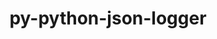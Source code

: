 ---
title: "py-python-json-logger"
layout: cache
categories: [package, develop-2024-11-10]
meta: {"versions": ["2.0.7"], "compilers": ["gcc@=11.1.0", "gcc@=11.4.0", "gcc@=9.4.0", "oneapi@=2024.2.1"], "oss": ["ubuntu20.04", "ubuntu22.04"], "platforms": ["linux"], "targets": ["neoverse_v1", "neoverse_v2", "ppc64le", "x86_64_v3"], "stacks": ["data-vis-sdk", "e4s", "e4s-neoverse-v2", "e4s-neoverse_v1", "e4s-oneapi", "e4s-power", "root"], "num_specs": 9, "num_specs_by_stack": {"root": 9, "e4s-power": 1, "data-vis-sdk": 2, "e4s-neoverse_v1": 1, "e4s-neoverse-v2": 1, "e4s": 2, "e4s-oneapi": 2}}
spec_details: [{"hash": "tfeuvmb6zzc3k7nidsny6kzbnzxxpklx", "compiler": "gcc@=9.4.0", "versions": ["2.0.7"], "os": "ubuntu20.04", "platform": "linux", "target": "ppc64le", "variants": ["build_system=python_pip"], "stacks": ["root", "e4s-power"], "size": "-", "tarball": "https://binaries.spack.io/develop-2024-11-10/build_cache/linux-ubuntu20.04-ppc64le/gcc-9.4.0/py-python-json-logger-2.0.7/linux-ubuntu20.04-ppc64le-gcc-9.4.0-py-python-json-logger-2.0.7-tfeuvmb6zzc3k7nidsny6kzbnzxxpklx.spack"}, {"hash": "zr3snvgmwevhsii7afolsjwj5cabyu2q", "compiler": "gcc@=11.1.0", "versions": ["2.0.7"], "os": "ubuntu20.04", "platform": "linux", "target": "x86_64_v3", "variants": ["build_system=python_pip"], "stacks": ["root", "data-vis-sdk"], "size": "-", "tarball": "https://binaries.spack.io/develop-2024-11-10/build_cache/linux-ubuntu20.04-x86_64_v3/gcc-11.1.0/py-python-json-logger-2.0.7/linux-ubuntu20.04-x86_64_v3-gcc-11.1.0-py-python-json-logger-2.0.7-zr3snvgmwevhsii7afolsjwj5cabyu2q.spack"}, {"hash": "ffzrnwjabxr3idfyi2g3qokcf44dttxj", "compiler": "gcc@=11.1.0", "versions": ["2.0.7"], "os": "ubuntu20.04", "platform": "linux", "target": "x86_64_v3", "variants": ["build_system=python_pip"], "stacks": ["root", "data-vis-sdk"], "size": "-", "tarball": "https://binaries.spack.io/develop-2024-11-10/build_cache/linux-ubuntu20.04-x86_64_v3/gcc-11.1.0/py-python-json-logger-2.0.7/linux-ubuntu20.04-x86_64_v3-gcc-11.1.0-py-python-json-logger-2.0.7-ffzrnwjabxr3idfyi2g3qokcf44dttxj.spack"}, {"hash": "6paskvavcjc5jq42guoipmowxatmfr4t", "compiler": "gcc@=11.4.0", "versions": ["2.0.7"], "os": "ubuntu22.04", "platform": "linux", "target": "neoverse_v1", "variants": ["build_system=python_pip"], "stacks": ["root", "e4s-neoverse_v1"], "size": "-", "tarball": "https://binaries.spack.io/develop-2024-11-10/build_cache/linux-ubuntu22.04-neoverse_v1/gcc-11.4.0/py-python-json-logger-2.0.7/linux-ubuntu22.04-neoverse_v1-gcc-11.4.0-py-python-json-logger-2.0.7-6paskvavcjc5jq42guoipmowxatmfr4t.spack"}, {"hash": "nerhj55a3xva5ka3hvm6hekno36zomvl", "compiler": "gcc@=11.4.0", "versions": ["2.0.7"], "os": "ubuntu22.04", "platform": "linux", "target": "neoverse_v2", "variants": ["build_system=python_pip"], "stacks": ["root", "e4s-neoverse-v2"], "size": "-", "tarball": "https://binaries.spack.io/develop-2024-11-10/build_cache/linux-ubuntu22.04-neoverse_v2/gcc-11.4.0/py-python-json-logger-2.0.7/linux-ubuntu22.04-neoverse_v2-gcc-11.4.0-py-python-json-logger-2.0.7-nerhj55a3xva5ka3hvm6hekno36zomvl.spack"}, {"hash": "wyxpbwiiq36qi5byh36h4sba5rqtf2zb", "compiler": "gcc@=11.4.0", "versions": ["2.0.7"], "os": "ubuntu22.04", "platform": "linux", "target": "x86_64_v3", "variants": ["build_system=python_pip"], "stacks": ["e4s", "root"], "size": "-", "tarball": "https://binaries.spack.io/develop-2024-11-10/build_cache/linux-ubuntu22.04-x86_64_v3/gcc-11.4.0/py-python-json-logger-2.0.7/linux-ubuntu22.04-x86_64_v3-gcc-11.4.0-py-python-json-logger-2.0.7-wyxpbwiiq36qi5byh36h4sba5rqtf2zb.spack"}, {"hash": "rn3wz4ezk5tr6ifivzwtuc2o44bye7cf", "compiler": "gcc@=11.4.0", "versions": ["2.0.7"], "os": "ubuntu22.04", "platform": "linux", "target": "x86_64_v3", "variants": ["build_system=python_pip"], "stacks": ["e4s", "root"], "size": "-", "tarball": "https://binaries.spack.io/develop-2024-11-10/build_cache/linux-ubuntu22.04-x86_64_v3/gcc-11.4.0/py-python-json-logger-2.0.7/linux-ubuntu22.04-x86_64_v3-gcc-11.4.0-py-python-json-logger-2.0.7-rn3wz4ezk5tr6ifivzwtuc2o44bye7cf.spack"}, {"hash": "6i4tj5jpjgen2yqst25lmo5ndotr7lxq", "compiler": "oneapi@=2024.2.1", "versions": ["2.0.7"], "os": "ubuntu22.04", "platform": "linux", "target": "x86_64_v3", "variants": ["build_system=python_pip"], "stacks": ["root", "e4s-oneapi"], "size": "-", "tarball": "https://binaries.spack.io/develop-2024-11-10/build_cache/linux-ubuntu22.04-x86_64_v3/oneapi-2024.2.1/py-python-json-logger-2.0.7/linux-ubuntu22.04-x86_64_v3-oneapi-2024.2.1-py-python-json-logger-2.0.7-6i4tj5jpjgen2yqst25lmo5ndotr7lxq.spack"}, {"hash": "2tuprend5uaazw2iln6k7pbc6s2inrco", "compiler": "oneapi@=2024.2.1", "versions": ["2.0.7"], "os": "ubuntu22.04", "platform": "linux", "target": "x86_64_v3", "variants": ["build_system=python_pip"], "stacks": ["root", "e4s-oneapi"], "size": "-", "tarball": "https://binaries.spack.io/develop-2024-11-10/build_cache/linux-ubuntu22.04-x86_64_v3/oneapi-2024.2.1/py-python-json-logger-2.0.7/linux-ubuntu22.04-x86_64_v3-oneapi-2024.2.1-py-python-json-logger-2.0.7-2tuprend5uaazw2iln6k7pbc6s2inrco.spack"}]
---